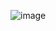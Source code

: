 ![image](https://user-images.githubusercontent.com/97434907/155370479-1829887b-8b5b-43e2-bcb5-71ac26d02ee9.png)
